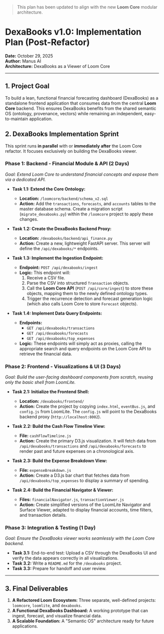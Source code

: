 > This plan has been updated to align with the new **Loom Core** modular architecture.

# DexaBooks v1.0: Implementation Plan (Post-Refactor)

**Date:** October 29, 2025  
**Author:** Manus AI  
**Architecture:** DexaBooks as a Viewer of Loom Core

---

## 1. Project Goal

To build a lean, functional financial forecasting dashboard (DexaBooks) as a standalone frontend application that consumes data from the central **Loom Core** backend. This ensures DexaBooks benefits from the shared semantic OS (ontology, provenance, vectors) while remaining an independent, easy-to-maintain application.

## 2. DexaBooks Implementation Sprint

This sprint runs **in parallel** with or **immediately after** the Loom Core refactor. It focuses exclusively on building the DexaBooks viewer.

### **Phase 1: Backend - Financial Module & API (2 Days)**

*Goal: Extend Loom Core to understand financial concepts and expose them via a dedicated API.* 

- **Task 1.1: Extend the Core Ontology:**
  - **Location:** `/loomcore/backend/schema_v2.sql`
  - **Action:** Add the `transactions`, `forecasts`, and `accounts` tables to the master database schema. Create a migration script (`migrate_dexabooks.py`) within the `/loomcore` project to apply these changes.

- **Task 1.2: Create the DexaBooks Backend Proxy:**
  - **Location:** `/dexabooks/backend/api_finance.py`
  - **Action:** Create a new, lightweight FastAPI server. This server will define the `/api/dexabooks/*` endpoints.

- **Task 1.3: Implement the Ingestion Endpoint:**
  - **Endpoint:** `POST /api/dexabooks/ingest`
  - **Logic:** This endpoint will:
    1. Receive a CSV file.
    2. Parse the CSV into structured `Transaction` objects.
    3. Call the **Loom Core API** (`POST /api/core/ingest`) to store these objects, mapping them to the newly defined ontology types.
    4. Trigger the recurrence detection and forecast generation logic (which also calls Loom Core to store `Forecast` objects).

- **Task 1.4: Implement Data Query Endpoints:**
  - **Endpoints:** 
    - `GET /api/dexabooks/transactions`
    - `GET /api/dexabooks/forecasts`
    - `GET /api/dexabooks/top_expenses`
  - **Logic:** These endpoints will simply act as proxies, calling the appropriate search and query endpoints on the Loom Core API to retrieve the financial data.

### **Phase 2: Frontend - Visualizations & UI (3 Days)**

*Goal: Build the user-facing dashboard components from scratch, reusing only the basic shell from LoomLite.*

- **Task 2.1: Initialize the Frontend Shell:**
  - **Location:** `/dexabooks/frontend/`
  - **Action:** Create the project by copying `index.html`, `eventBus.js`, and `config.js` from LoomLite. The `config.js` will point to the DexaBooks backend proxy (`http://localhost:8002`).

- **Task 2.2: Build the Cash Flow Timeline View:**
  - **File:** `cashFlowTimeline.js`
  - **Action:** Create the primary D3.js visualization. It will fetch data from `/api/dexabooks/transactions` and `/api/dexabooks/forecasts` to render past and future expenses on a chronological axis.

- **Task 2.3: Build the Expense Breakdown View:**
  - **File:** `expenseBreakdown.js`
  - **Action:** Create a D3.js bar chart that fetches data from `/api/dexabooks/top_expenses` to display a summary of spending.

- **Task 2.4: Build the Financial Navigator & Viewer:**
  - **Files:** `financialNavigator.js`, `transactionViewer.js`
  - **Action:** Create simplified versions of the LoomLite Navigator and Surface Viewer, adapted to display financial accounts, time filters, and transaction details.

### **Phase 3: Integration & Testing (1 Day)**

*Goal: Ensure the DexaBooks viewer works seamlessly with the Loom Core backend.*

- **Task 3.1:** End-to-end test: Upload a CSV through the DexaBooks UI and verify the data appears correctly in all visualizations.
- **Task 3.2:** Write a `README.md` for the `/dexabooks` project.
- **Task 3.3:** Prepare for handoff and user review.

---

## 3. Final Deliverables

1.  **A Refactored Loom Ecosystem:** Three separate, well-defined projects: `loomcore`, `loomlite`, and `dexabooks`.
2.  **A Functional DexaBooks Dashboard:** A working prototype that can ingest, forecast, and visualize financial data.
3.  **A Scalable Foundation:** A "Semantic OS" architecture ready for future applications.
